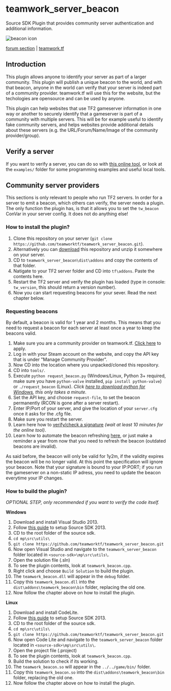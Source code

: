 # teamwork_server_beacon
Source SDK Plugin that provides community server authentication and additional information.

![beacon icon](https://teamwork.tf/images/beacon-ico.png)


[forum section](https://forum.teamwork.tf/t/development) | [teamwork.tf](https://teamwork.tf)

## Introduction

This plugin allows anyone to identify your server as part of a larger community. This plugin will publish a unique beacon to the world, and with that beacon, anyone in the world can verify that your server is indeed part of a community provider. teamwork.tf will use this for the website, but the techologies are opensource and can be used by anyone.

This plugin can help websites that use TF2 gameserver information in one way or another to securely identify that a gameserver is part of a community with multiple servers. This will be for example useful to identify fake community servers, and helps websites provide additional details about these servers (e.g. the URL/Forum/Name/Image of the community provider/group).

## Verify a server

If you want to verify a server, you can do so with [this online tool](https://teamwork.tf/community/beacon/verify), or look at the `examples/` folder for some programming examples and useful local tools.

## Community server providers

This sections is only relevant to people who run TF2 servers. In order for a server to emit a beacon, which others can verify, the server needs a plugin. The only function the plugin has, is that it allows you to set the `tw_beacon` ConVar in your server config. It does not do anything else!

### How to install the plugin?

1. Clone this repository on your server (`git clone https://github.com/teamworktf/teamwork_server_beacon.git`).
2. Alternatively you can [download](https://github.com/teamworktf/teamwork_server_beacon/archive/master.zip) this repository and unzip it somewhere on your server.
3. CD to `teamwork_server_beacon\dist\addons` and copy the contents of that folder.
4. Natigate to your TF2 server folder and CD into `tf\addons`. Paste the contents here.
5. Restart the TF2 server and verify the plugin has loaded (type in console: `tw_version`, this should return a version number).
6. Now you can start requesting beacons for your sever. Read the next chapter below.

### Requesting beacons

By default, a beacon is valid for 1 year and 2 months. This means that you need to request a beacon for each server at least once a year to keep the beacons valid.

1. Make sure you are a community provider on teamwork.tf. [Click here](https://teamwork.tf/community/beacon) to apply.
2. Log in with your Steam account on the website, and copy the API key that is under "Manage Community Provider".
3. Now CD into the location where you unpacked/cloned this repository.
4. CD into `tools/`.
5. Execute `python request_beacon.py` (Windows/Linux, Python 3+ required, make sure you have `python-valve` installed, `pip install python-valve`) or `./request_beacon` (Linux). *Click [here to download python for Windows](https://www.python.org/ftp/python/3.4.4/python-3.4.4.amd64.msi), this only takes a minute.*
6. Set the API key, and choose `request-file`, to set the beacon permanently (RCON is gone after a server restart).
7. Enter IP/Port of your server, and give the location of your `server.cfg` once it asks for the .cfg file.
7. Make sure you restart the server.
8. Learn here how to [verify/check a signature](https://github.com/teamworktf/teamwork_server_beacon/tree/master/examples) *(wait at least 10 minutes for the online tool)*.
9. Learn how to automate the beacon refreshing [here](https://github.com/teamworktf/teamwork_server_beacon/tree/master/tools), or just make a reminder a year from now that you need to refresh the beacon (outdated beacons are invalid).

As said before, the beacon will only be valid for 1y2m, if the validity expires the beacon will be no longer valid. At this point the specification will ignore your beacon. Note that your signature is bound to your IP:PORT; if you run the gameserver on a non-static IP adress, you need to update the beacon everytime your IP changes.

### How to build the plugin?
*OPTIONAL STEP, only recommended if you want to verify the code itself.*

**Windows**

1. Download and install Visual Studio 2013.
2. Follow [this guide](https://developer.valvesoftware.com/wiki/Source_SDK_2013) to setup Source SDK 2013.
3. CD to the root folder of the source sdk.
4. `cd mp\src\utils\`
5. `git clone https://github.com/teamworktf/teamwork_server_beacon.git`
6. Now open Visual Studio and navigate to the `teamwork_server_beacon` folder located in `<source-sdk>\mp\src\utils\`.
7. Open the solution file (.sln)
8. To see the plugin contents, look at `teamwork_beacon.cpp`.
9. Right click and choose `Build Solution` to build the plugin.
10. The `teamwork_beacon.dll` will appear in the `debug` folder.
11. Copy this `teamwork_beacon.dll` into the `dist\addons\teamwork_beacon\bin` folder, replacing the old one.
12. Now follow the chapter above on how to install the plugin.

**Linux**

1. Download and install CodeLite.
2. Follow [this guide](https://developer.valvesoftware.com/wiki/Source_SDK_2013) to setup Source SDK 2013.
3. CD to the root folder of the source sdk.
4. `cd mp\src\utils\`
5. `git clone https://github.com/teamworktf/teamwork_server_beacon.git`
6. Now open Code Lite and navigate to the `teamwork_server_beacon` folder located in `<source-sdk>\mp\src\utils\`.
7. Open the project file (.project)
8. To see the plugin contents, look at `teamwork_beacon.cpp`.
9. Build the solution to check if its working.
10. The `teamwork_beacon.so` will appear in the `../../game/bin/` folder.
11. Copy this `teamwork_beacon.so` into the `dist\addons\teamwork_beacon\bin` folder, replacing the old one.
12. Now follow the chapter above on how to install the plugin.
